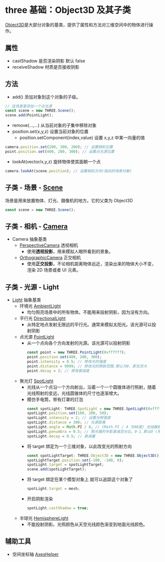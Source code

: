 # three 基础：Object3D 及其子类

[Object3D](https://threejs.org/docs/index.html#api/zh/core/Object3D)是大部分对象的基类，提供了属性和方法对三维空间中的物体进行操作。

## 属性

- castShadow 是否渲染阴影 默认 false
- receiveShadow 材质是否接收阴影

## 方法

- add() 添加对象到这个对象的子级。

```js
// 往场景里添加一个点光源
const scene = new THREE.Scene();
scene.add(PointLight);
```

- remove(...,...) 从当前对象的子集中移除对象
- position.set(x,y,z) 设置当前对象的位置
  - position.setComponent(index,value) 设置 x,y,z 中某一向量的值

```js
camera.position.set(200, 300, 200); // 设置相机位置
point.position.set(400, 200, 300); // 设置点光源位置
```

- lookAt(vector/x,y,z) 旋转物体使其面朝一个点

```js
camera.lookAt(scene.position); // 设置相机方向(指向的场景对象)
```

## 子类 - 场景 - [Scene](https://threejs.org/docs/index.html?q=scene#api/zh/scenes/Scene)

场景是用来放置物体、灯光、摄像机的地方。它的父类为 Object3D

```js
const scene = new THREE.Scene();
```

## 子类 - 相机 - [Camera](https://threejs.org/docs/index.html#api/zh/cameras/Camera)

- Camera 抽象基类
  - [PerspectiveCamera](https://threejs.org/docs/index.html#api/zh/cameras/PerspectiveCamera) 透视相机
    - 使用**透视投影**，用来模拟人眼所看到的景象。
  - [OrthographicCamera](https://threejs.org/docs/index.html#api/zh/cameras/OrthographicCamera) 正交相机
    - 使用**正交投影**，不论相机距离物体远近，渲染出来的物体大小不变，渲染 2D 场景或者 UI 元素。

## 子类 - 光源 - Light

- [Light](https://threejs.org/docs/index.html#api/zh/lights/Light) 抽象基类
  - 环境光 [AmbientLight](https://threejs.org/docs/index.html#api/zh/lights/AmbientLight)
    - 均匀照亮场景中的所有物体。不能用来投射阴影，因为没有方向。
  - 平行光 [DirectionalLight](https://threejs.org/docs/index.html?q=DirectionalLight#api/zh/lights/DirectionalLight)
    - 从特定地点发射无限远的平行光。通常来模拟太阳光。该光源可以投射阴影
  - 点光源 [PointLight](https://threejs.org/docs/index.html#api/zh/lights/PointLight)
    - 从一个点向各个方向发射的光源。该光源可以投射阴影
      ```js
      const point = new THREE.PointLight(0xffffff);
      point.position.set(400, 200, 300);
      point.intensity = 0.5; // 修改光的强度
      point.distance = 9999; // 修改光的照射范围.默认为0，即无穷大
      point.decay = 2; // 修改衰减度
      ```
  - 聚光灯 [SpotLight](https://threejs.org/docs/index.html#api/zh/lights/SpotLight)
    - 光线从一个点沿一个方向射出，沿着一个一个圆锥体进行照射，随着光线照射的变远，光线圆锥体的尺寸也逐渐增大。
    - 模仿手电筒，带有灯罩的灯泡
      ```js
      const spotLight: THREE.SpotLight = new THREE.SpotLight(0xffffff);
      spotLight.position.set(100, 200, 50);
      spotLight.intensity = 2; // 设置光照强度
      spotLight.distance = 300; // 光源距离
      spotLight.angle = Math.PI / 8; // (Math.PI / 4 为90度) 光线散射角度，最大为Math.PI / 2
      spotLight.penumbra = 0.5; // 聚光锥的半影衰减百分比。0-1.默认0 (用来设置光亮和不亮地方的过渡效果)
      spotLight.decay = 0.5; // 衰减量
      ```
    - 将 target 绑定为一个三维对象，以此改变光的照射方向
      ```js
      const spotLightTarget: THREE.Object3D = new THREE.Object3D();
      spotLightTarget.position.set(-100, -100, 0);
      spotLight.target = spotLightTarget;
      scene.add(spotLightTarget);
      ```
    - 将 target 绑定在某个模型对象上 就可以追踪这个对象了
      ```js
      spotLight.target = mesh;
      ```
    - 开启阴影渲染
      ```js
      spotLight.castShadow = true;
      ```
  - 半球光 [HemisphereLight](https://threejs.org/docs/index.html#api/zh/lights/HemisphereLight)
    - 不能投射阴影。光照颜色从天空光线颜色渐变到地面光线颜色。

## 辅助工具

- 空间坐标轴 [AxesHelper](https://threejs.org/docs/index.html?q=AxesHelper#api/zh/helpers/AxesHelper)
